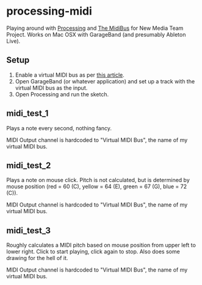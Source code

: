 processing-midi
===============

Playing around with [Processing](http://www.processing.org/) and [The MidiBus](http://www.smallbutdigital.com/themidibus.php) for New Media Team Project. Works on Mac OSX with GarageBand (and presumably Ableton Live).

Setup
-----

1) Enable a virtual MIDI bus as per [this article](https://www.ableton.com/en/articles/using-virtual-MIDI-buses-live/).    
2) Open GarageBand (or whatever application) and set up a track with the virtual MIDI bus as the input.    
3) Open Processing and run the sketch.    

midi_test_1
-----------

Plays a note every second, nothing fancy.

MIDI Output channel is hardcoded to "Virtual MIDI Bus", the name of my virtual MIDI bus.

midi_test_2
-----------

Plays a note on mouse click. Pitch is not calculated, but is determined by mouse position (red = 60 (C), yellow = 64 (E), green = 67 (G), blue = 72 (C)).

MIDI Output channel is hardcoded to "Virtual MIDI Bus", the name of my virtual MIDI bus.

midi_test_3
-----------

Roughly calculates a MIDI pitch based on mouse position from upper left to lower right. Click to start playing, click again to stop. Also does some drawing for the hell of it.

MIDI Output channel is hardcoded to "Virtual MIDI Bus", the name of my virtual MIDI bus.
